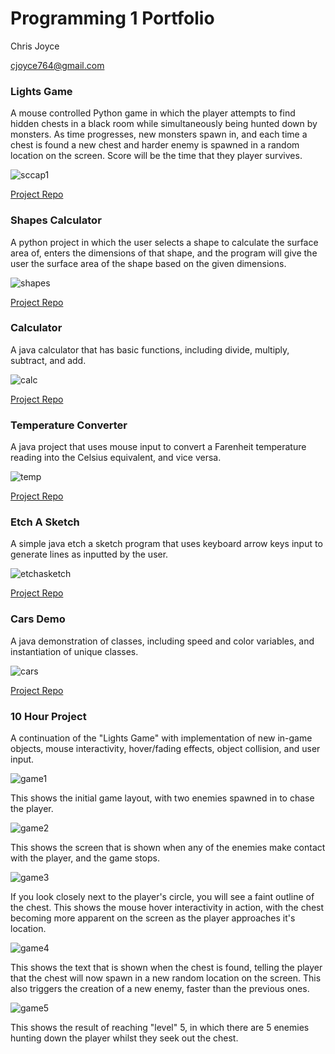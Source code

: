 # Programming  1 Portfolio
Chris Joyce

cjoyce764@gmail.com

### Lights Game

A mouse controlled Python game in which the player attempts to find hidden chests in a black room while simultaneously being hunted down by monsters.  As time progresses, new monsters spawn in, and each time a chest is found a new chest and harder enemy is spawned in a random location on the screen.  Score will be the time that they player survives.

![sccap1](https://github.com/CSJoyce/Lights-Game/blob/master/game.jpg?raw=true)

[Project Repo](https://github.com/CSJoyce/Lights-Game)


### Shapes Calculator

A python project in which the user selects a shape to calculate the surface area of, enters the dimensions of that shape, and the program will give the user the surface area of the shape based on the given dimensions.

![shapes](https://github.com/CSJoyce/ShapesCalculator/blob/master/shapecalc.jpg?raw=true)

[Project Repo](https://github.com/CSJoyce/ShapesCalculator)

### Calculator

A java calculator that has basic functions, including divide, multiply, subtract, and add.

![calc](https://github.com/CSJoyce/Calculator/blob/master/calc.jpg?raw=true)

[Project Repo](https://github.com/CSJoyce/Calculator)

### Temperature Converter

A java project that uses mouse input to convert a Farenheit temperature reading into the Celsius equivalent, and vice versa.

![temp](https://github.com/CSJoyce/TempConverter/blob/master/tempconv.jpg?raw=true)

[Project Repo](https://github.com/CSJoyce/TempConverter)

### Etch A Sketch

A simple java etch a sketch program that uses keyboard arrow keys input to generate lines as inputted by the user.

![etchasketch](https://github.com/CSJoyce/EtchASketch/blob/master/etch.jpg?raw=true)

[Project Repo](https://github.com/CSJoyce/EtchASketch)

### Cars Demo

A java demonstration of classes, including speed and color variables, and instantiation of unique classes.

![cars](https://github.com/CSJoyce/CarsDemo/blob/master/cars.jpg?raw=true)

[Project Repo](https://github.com/CSJoyce/CarsDemo)

### 10 Hour Project

A continuation of the "Lights Game" with implementation of new in-game objects, mouse interactivity, hover/fading effects, object collision, and user input.

![game1](https://github.com/CSJoyce/Lights-Game/blob/master/sc%201.jpg)

This shows the initial game layout, with two enemies spawned in to chase the player.

![game2](https://github.com/CSJoyce/Lights-Game/blob/master/sc%202.jpg)

This shows the screen that is shown when any of the enemies make contact with the player, and the game stops.

![game3](https://github.com/CSJoyce/Lights-Game/blob/master/sc%203.jpg)

If you look closely next to the player's circle, you will see a faint outline of the chest. This shows the mouse hover interactivity in action, with the chest becoming more apparent on the screen as the player approaches it's location.

![game4](https://github.com/CSJoyce/Lights-Game/blob/master/sc%204.jpg)

This shows the text that is shown when the chest is found, telling the player that the chest will now spawn in a new random location on the screen.  This also triggers the creation of a new enemy, faster than the previous ones.

![game5](https://github.com/CSJoyce/Lights-Game/blob/master/%20sc%205.jpg)

This shows the result of reaching "level" 5, in which there are 5 enemies hunting down the player whilst they seek out the chest.




